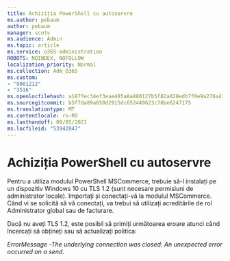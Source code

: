 ```yaml
---
title: Achiziția PowerShell cu autoservre
ms.author: pebaum
author: pebaum
manager: scotv
ms.audience: Admin
ms.topic: article
ms.service: o365-administration
ROBOTS: NOINDEX, NOFOLLOW
localization_priority: Normal
ms.collection: Adm_O365
ms.custom:
- "9001212"
- "3516"
ms.openlocfilehash: a187fec34ef3eae485a8a880127b5f82a028edb7f0e9a276a41b5e33cad25ead
ms.sourcegitcommit: b5f7da89a650d2915dc652449623c78be6247175
ms.translationtype: MT
ms.contentlocale: ro-RO
ms.lasthandoff: 08/05/2021
ms.locfileid: "53942847"
---
```

# <a name="self-service-purchase-of-powershell"></a>Achiziția PowerShell cu autoservre

Pentru a utiliza modulul PowerShell MSCommerce, trebuie să-l instalați pe un dispozitiv Windows 10 cu TLS 1.2 (sunt necesare permisiuni de administrator locale).  Importați și conectați-vă la modulul MSCommerce.  Când vi se solicită să vă conectați, va trebui să utilizați acreditările de rol Administrator global sau de facturare.  

Dacă nu aveți TLS 1.2, este posibil să primiți următoarea eroare atunci când încercați să obțineți sau să actualizați politica:

*ErrorMessage -The underlying connection was closed: An unexpected error occurred on a send*.



